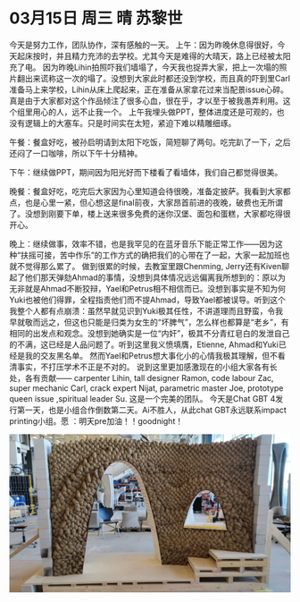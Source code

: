 # 03月15日 周三 晴 苏黎世

今天是努力工作，团队协作，深有感触的一天。
上午：因为昨晚休息得很好，今天起床按时，并且精力充沛的去学校。尤其今天是难得的大晴天，路上已经被太阳充了电。
因为昨晚Lihin拍照吓我们墙塌了，今天我也捉弄大家，把上一次塌的照片翻出来谎称这一次的塌了。没想到大家此时都还没到学校，而且真的吓到里Carl准备马上来学校，Lihin从床上爬起来，正在准备从家拿花过来当配景issue心碎。真是由于大家都对这个作品倾注了很多心血，很在乎，才以至于被我愚弄利用。这个组里用心的人，远不止我一个。
上午我埋头做PPT，整体进度还是可观的，也没有逻辑上的大塞车。只是时间实在太短，紧迫下难以精雕细琢。

午餐：餐盒好吃，被孙启明请到太阳下吃饭，简短聊了两句。吃完趴了一下，之后还闷了一口咖啡，所以下午十分精神。

下午：继续做PPT，期间因为阳光好而下楼看了看墙体，我们自己都觉得很美。

晚餐：餐盒好吃，吃完后大家因为心里知道会待很晚，准备定披萨。我看到大家都点，也是心里一紧，但心想这是final前夜，大家昂首前进的夜晚，破费也无所谓了。没想到刚要下单，楼上送来很多免费的迷你汉堡、面包和蛋糕，大家都吃得很开心。

晚上：继续做事，效率不错，也是我罕见的在蓝牙音乐下能正常工作——因为这种“扶摇可接，苦中作乐”的工作方式的确把我们的心带在了一起，大家一起加班也就不觉得那么累了。
做到很累的时候，去教室里跟Chenming, Jerry还有Kiven聊起了他们那天弹劾Ahmad的事情，没想到具体情况远远偏离我所想到的：原以为无非就是Ahmad不断狡辩，Yael和Petrus相不相信而已。没想到事实是不知为何Yuki也被他们得罪，全程指责他们而不提Ahmad，导致Yael都被误导。听到这个我整个人都有点崩溃：虽然早就见识到Yuki极其任性，不讲道理而且野蛮，令我早就敬而远之，但这也只能是归类为女生的“坏脾气”，怎么样也都算是“老乡”，有相同的出发点和观念。没想到她确实是一位“内奸”，极其不分青红皂白的发泄自己的不满，这已经是人品问题了。听到这里我义愤填膺，Etienne, Ahmad和Yuki已经是我的交友黑名单。
然而Yael和Petrus想大事化小的心情我极其理解，但不看清事实，不打压学术不正是不对的。
说到这里更加感激现在的小组大家各有长处，各有贡献—— carpenter Lihin, tall designer Ramon, code labour Zac, super mechanic Carl, crack expert Nijat, parametric master Joe, prototype queen issue ,spiritual leader Su. 这是一个完美的团队。
今天是Chat GBT 4发行第一天，也是小组合作倒数第二天。Ai不胜人，从此chat GBT永远联系impact printing小组。愿 ：明天pre加油！！goodnight！


![image](images\\64125bba677822acdbd476fd.jpg)




